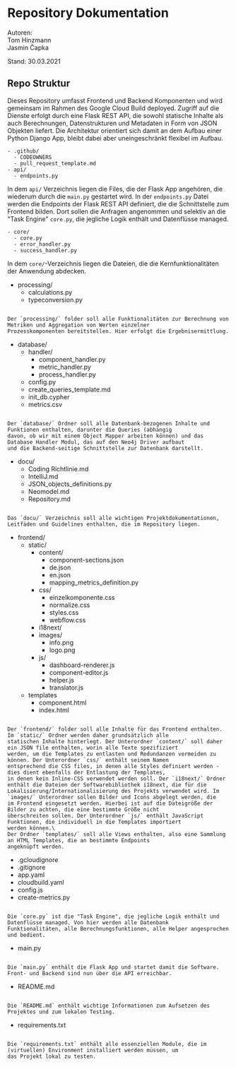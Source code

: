 # Repository Dokumentation

Autoren: \
Tom Hinzmann \
Jasmin Čapka

Stand: 30.03.2021

## Repo Struktur

Dieses Repository umfasst Frontend und Backend Komponenten und wird gemeinsam im Rahmen des Google Cloud Build deployed.
Zugriff auf die Dienste erfolgt durch eine Flask REST API, die sowohl statische Inhalte als auch Berechnungen,
Datenstrukturen und Metadaten in Form von JSON Objekten liefert. Die Architektur orientiert sich damit an dem Aufbau einer
Python Django App, bleibt dabei aber uneingeschränkt flexibel im Aufbau.

```
- .github/
  - CODEOWNERS
  - pull_request_template.md
- api/
  - endpoints.py
```
    
In dem `api/` Verzeichnis liegen die Files, die der Flask App angehören, die wiederum durch die `main.py` gestartet wird.
In der `endpoints.py` Datei werden die Endpoints der Flask REST API definiert, die die Schnittstelle zum Frontend bilden.
Dort sollen die Anfragen angenommen und selektiv an die "Task Engine" `core.py`, die jegliche Logik enthält und Datenflüsse
managed.

```
- core/
  - core.py
  - error_handler.py
  - success_handler.py
```
In dem `core/`-Verzeichnis liegen die Dateien, die die Kernfunktionalitäten der Anwendung abdecken.

- processing/
  - calculations.py
  - typeconversion.py
```

Der `processing/` folder soll alle Funktionalitäten zur Berechnung von Metriken und Aggregation von Werten einzelner
Prozesskomponenten bereitstellen. Hier erfolgt die Ergebnisermittlung.

```
- database/
  - handler/
    - component_handler.py
    - metric_handler.py
    - process_handler.py
  - config.py
  - create_queries_template.md
  - init_db.cypher
  - metrics.csv
```

Der `database/` Ordner soll alle Datenbank-bezogenen Inhalte und Funktionen enthalten, darunter die Queries (abhängig
davon, ob wir mit einem Object Mapper arbeiten können) und das Database Handler Modul, das auf den Neo4j Driver aufbaut
und die Backend-seitige Schnittstelle zur Datenbank darstellt.

```
- docu/
  - Coding Richtlinie.md
  - IntelliJ.md
  - JSON_objects_definitions.py
  - Neomodel.md
  - Repository.md
```

Das `docu/` Verzeichnis soll alle wichtigen Projektdokumentationen, Leitfäden und Guidelines enthalten, die im Repository liegen.

```
- frontend/
  - static/
    - content/
      - component-sections.json
      - de.json
      - en.json
      - mapping_metrics_definition.py
    - css/
      - einzelkomponente.css
      - normalize.css
      - styles.css
      - webflow.css
    - i18next/
    - images/
      - info.png
      - logo.png
    - js/
      - dashboard-renderer.js
      - component-editor.js
      - helper.js
      - translator.js
  - templates
    - component.html
    - index.html
```

Der `frontend/` folder soll alle Inhalte für das Frontend enthalten. Im `static/` Ordner werden daher grundsätzlich alle
statischen Inhalte hinterlegt. Der Unterordner `content/` soll daher ein JSON file enthalten, worin alle Texte spezifiziert
werden, um die Templates zu entlasten und Redundanzen vermeiden zu können. Der Unterordner `css/` enthält seinem Namen
entsprechend die CSS files, in denen alle Styles definiert werden - dies dient ebenfalls der Entlastung der Templates,
in denen kein Inline-CSS verwendet werden soll. Der `i18next/` Ordner enthält die Dateien der Softwarebibliothek i18next, die für die Lokalisierung/Internationalisierung des Projekts verwendet wird. Im `images/` Unterordner sollen Bilder und Icons abgelegt werden, die
im Frontend eingesetzt werden. Hierbei ist auf die Dateigröße der Bilder zu achten, die eine bestimmte Größe nicht
überschreiten sollen. Der Unterordner `js/` enthält JavaScript Funktionen, die individuell in die Templates importiert
werden können.\
Der Ordner `templates/` soll alle Views enthalten, also eine Sammlung an HTML Templates, die an bestimmte Endpoints
angeknüpft werden.

```
- .gcloudignore
- .gitignore
- app.yaml
- cloudbuild.yaml
- config.js
- create-metrics.py
```

Die `core.py` ist die "Task Engine", die jegliche Logik enthält und Datenflüsse managed. Von hier werden alle Datenbank
Funktionalitäten, alle Berechnungsfunktionen, alle Helper angesprochen und bedient.

```
- main.py
```

Die `main.py` enthält die Flask App und startet damit die Software. Front- und Backend sind nun über die API erreichbar.

```
- README.md
```

Die `README.md` enthält wichtige Informationen zum Aufsetzen des Projektes und zum lokalen Testing.

```
- requirements.txt
```

Die `requirements.txt` enthält alle essenziellen Module, die im (virtuellen) Environment installiert werden müssen, um
das Projekt lokal zu testen.
